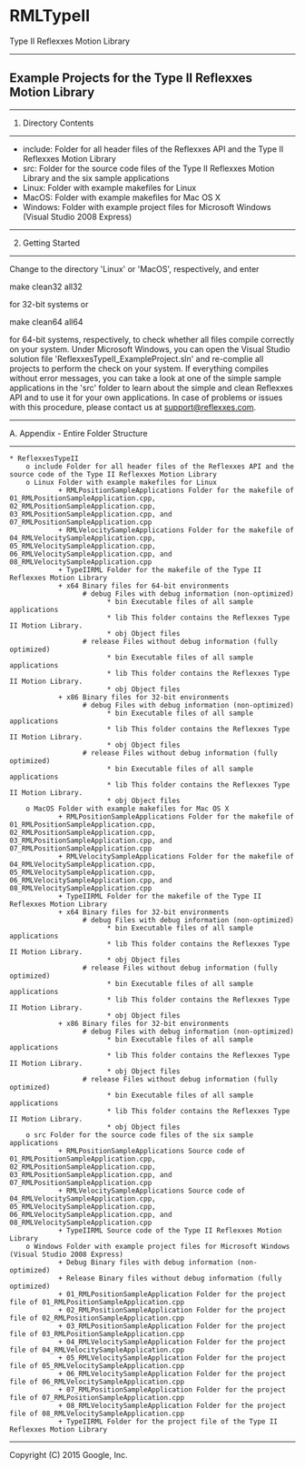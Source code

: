 # RMLTypeII
Type II Reflexxes Motion Library

---------------------------------------------------------------
 Example Projects for the Type II Reflexxes Motion Library
---------------------------------------------------------------


***************************************************************
 1. Directory Contents
***************************************************************

 - include: Folder for all header files of the Reflexxes API
   and the Type II Reflexxes Motion Library
 - src: Folder for the source code files of the Type II
   Reflexxes Motion Library and the six sample applications
 - Linux: Folder with example makefiles for Linux
 - MacOS: Folder with example makefiles for Mac OS X
 - Windows: Folder with example project files for Microsoft
   Windows (Visual Studio 2008 Express)


***************************************************************
 2. Getting Started
***************************************************************
Change to the directory 'Linux' or 'MacOS', respectively, and
enter

make clean32 all32

for 32-bit systems or

make clean64 all64

for 64-bit systems, respectively, to check whether all files
compile correctly on your system. Under Microsoft Windows, you
can open the Visual Studio solution file
'ReflexxesTypeII_ExampleProject.sln' and  re-complie all
projects to perform the check on your system. If everything
compiles without error messages, you can take a look at one of
the simple sample applications in the 'src' folder to learn
about the simple and clean Reflexxes API and to use it for
your own applications. In case of problems or issues with this
procedure, please contact us at support@reflexxes.com.


***************************************************************
 A. Appendix - Entire Folder Structure
***************************************************************

    * ReflexxesTypeII
        o include Folder for all header files of the Reflexxes API and the source code of the Type II Reflexxes Motion Library
        o Linux Folder with example makefiles for Linux
                + RMLPositionSampleApplications Folder for the makefile of 01_RMLPositionSampleApplication.cpp, 02_RMLPositionSampleApplication.cpp, 03_RMLPositionSampleApplication.cpp, and 07_RMLPositionSampleApplication.cpp
                + RMLVelocitySampleApplications Folder for the makefile of 04_RMLVelocitySampleApplication.cpp, 05_RMLVelocitySampleApplication.cpp, 06_RMLVelocitySampleApplication.cpp, and 08_RMLVelocitySampleApplication.cpp
                + TypeIIRML Folder for the makefile of the Type II Reflexxes Motion Library                
                + x64 Binary files for 64-bit environments
                      # debug Files with debug information (non-optimized)
                            * bin Executable files of all sample applications
                            * lib This folder contains the Reflexxes Type II Motion Library.
                            * obj Object files
                      # release Files without debug information (fully optimized)
                            * bin Executable files of all sample applications
                            * lib This folder contains the Reflexxes Type II Motion Library.
                            * obj Object files
                + x86 Binary files for 32-bit environments
                      # debug Files with debug information (non-optimized)
                            * bin Executable files of all sample applications
                            * lib This folder contains the Reflexxes Type II Motion Library.
                            * obj Object files
                      # release Files without debug information (fully optimized)
                            * bin Executable files of all sample applications
                            * lib This folder contains the Reflexxes Type II Motion Library.
                            * obj Object files
        o MacOS Folder with example makefiles for Mac OS X
                + RMLPositionSampleApplications Folder for the makefile of 01_RMLPositionSampleApplication.cpp, 02_RMLPositionSampleApplication.cpp, 03_RMLPositionSampleApplication.cpp, and 07_RMLPositionSampleApplication.cpp
                + RMLVelocitySampleApplications Folder for the makefile of 04_RMLVelocitySampleApplication.cpp, 05_RMLVelocitySampleApplication.cpp, 06_RMLVelocitySampleApplication.cpp, and 08_RMLVelocitySampleApplication.cpp
                + TypeIIRML Folder for the makefile of the Type II Reflexxes Motion Library
                + x64 Binary files for 32-bit environments
                      # debug Files with debug information (non-optimized)
                            * bin Executable files of all sample applications
                            * lib This folder contains the Reflexxes Type II Motion Library.
                            * obj Object files
                      # release Files without debug information (fully optimized)
                            * bin Executable files of all sample applications
                            * lib This folder contains the Reflexxes Type II Motion Library.
                            * obj Object files
                + x86 Binary files for 32-bit environments
                      # debug Files with debug information (non-optimized)
                            * bin Executable files of all sample applications
                            * lib This folder contains the Reflexxes Type II Motion Library.
                            * obj Object files
                      # release Files without debug information (fully optimized)
                            * bin Executable files of all sample applications
                            * lib This folder contains the Reflexxes Type II Motion Library.
                            * obj Object files							
        o src Folder for the source code files of the six sample applications
                + RMLPositionSampleApplications Source code of 01_RMLPositionSampleApplication.cpp, 02_RMLPositionSampleApplication.cpp, 03_RMLPositionSampleApplication.cpp, and 07_RMLPositionSampleApplication.cpp
                + RMLVelocitySampleApplications Source code of 04_RMLVelocitySampleApplication.cpp, 05_RMLVelocitySampleApplication.cpp, 06_RMLVelocitySampleApplication.cpp, and 08_RMLVelocitySampleApplication.cpp
                + TypeIIRML Source code of the Type II Reflexxes Motion Library
        o Windows Folder with example project files for Microsoft Windows (Visual Studio 2008 Express)
                + Debug Binary files with debug information (non-optimized)
                + Release Binary files without debug information (fully optimized)
                + 01_RMLPositionSampleApplication Folder for the project file of 01_RMLPositionSampleApplication.cpp
                + 02_RMLPositionSampleApplication Folder for the project file of 02_RMLPositionSampleApplication.cpp
                + 03_RMLPositionSampleApplication Folder for the project file of 03_RMLPositionSampleApplication.cpp
                + 04_RMLVelocitySampleApplication Folder for the project file of 04_RMLVelocitySampleApplication.cpp
                + 05_RMLVelocitySampleApplication Folder for the project file of 05_RMLVelocitySampleApplication.cpp
                + 06_RMLVelocitySampleApplication Folder for the project file of 06_RMLVelocitySampleApplication.cpp
				+ 07_RMLPositionSampleApplication Folder for the project file of 07_RMLPositionSampleApplication.cpp
                + 08_RMLVelocitySampleApplication Folder for the project file of 08_RMLVelocitySampleApplication.cpp				
                + TypeIIRML Folder for the project file of the Type II Reflexxes Motion Library

---------------------------------------------------------------
Copyright (C) 2015 Google, Inc.